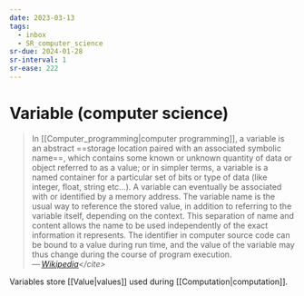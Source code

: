 ```yaml
---
date: 2023-03-13
tags:
  - inbox
  - SR_computer_science
sr-due: 2024-01-28
sr-interval: 1
sr-ease: 222
---
```


# Variable (computer science)

> In [[Computer_programming|computer programming]], a variable is an abstract
> ==storage location paired with an associated symbolic name==, which contains
> some known or unknown quantity of data or object referred to as a value; or in
> simpler terms, a variable is a named container for a particular set of bits or
> type of data (like integer, float, string etc...). A variable can eventually
> be associated with or identified by a memory address. The variable name is the
> usual way to reference the stored value, in addition to referring to the
> variable itself, depending on the context. This separation of name and content
> allows the name to be used independently of the exact information it
> represents. The identifier in computer source code can be bound to a value
> during run time, and the value of the variable may thus change during the
> course of program execution.\
> — <cite>[Wikipedia](https://en.wikipedia.org/wiki/Variable_\(computer_science\))</cite>

Variables store [[Value|values]] used during [[Computation|computation]].
